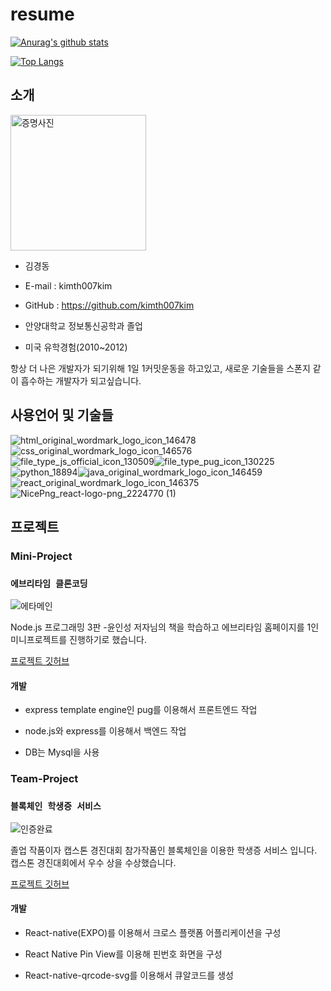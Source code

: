 # resume

[![Anurag's github stats](https://github-readme-stats.vercel.app/api?username=kimth007kim)](https://github.com/anuraghazra/github-readme-stats)

[![Top Langs](https://github-readme-stats.vercel.app/api/top-langs/?username=kimth007kim&layout=compact&hide=css,html,pug,Assembly,Scilab)](https://github.com/anuraghazra/github-readme-stats)

## 소개

<img width="217" alt="증명사진" src="https://user-images.githubusercontent.com/48907339/101289048-48c59180-383d-11eb-8dbb-4e93dd4e09f8.png">

- 김경동
- E-mail : kimth007kim
- GitHub : https://github.com/kimth007kim

- 안양대학교 정보통신공학과 졸업
- 미국 유학경험(2010~2012)

항상 더 나은 개발자가 되기위해 1일 1커밋운동을 하고있고, 새로운 기술들을 스폰지 같이 흡수하는 개발자가 되고싶습니다.


## 사용언어 및 기술들

![html_original_wordmark_logo_icon_146478](https://user-images.githubusercontent.com/48907339/101289059-67c42380-383d-11eb-9ce0-54f54bb008b7.png)![css_original_wordmark_logo_icon_146576](https://user-images.githubusercontent.com/48907339/101289060-685cba00-383d-11eb-8a8e-228fee45d652.png)![file_type_js_official_icon_130509](https://user-images.githubusercontent.com/48907339/101289062-6bf04100-383d-11eb-899c-4b88c87e6fec.png)![file_type_pug_icon_130225](https://user-images.githubusercontent.com/48907339/101289071-77dc0300-383d-11eb-9f0c-38bebe346670.png)![python_18894](https://user-images.githubusercontent.com/48907339/101289074-81fe0180-383d-11eb-976d-f2c2b1a01fad.png)![java_original_wordmark_logo_icon_146459](https://user-images.githubusercontent.com/48907339/101289075-84605b80-383d-11eb-9ccc-fd1047b56f2b.png)
![react_original_wordmark_logo_icon_146375](https://user-images.githubusercontent.com/48907339/101289085-a1952a00-383d-11eb-9d52-78e2a238887d.png)![NicePng_react-logo-png_2224770 (1)](https://user-images.githubusercontent.com/48907339/101289079-8f1af080-383d-11eb-98cc-df79ff5d3bd2.png)


## 프로젝트

### Mini-Project

### `에브리타임 클론코딩`


![에타메인](https://user-images.githubusercontent.com/48907339/101289117-d43f2280-383d-11eb-8857-89062e08ce32.PNG)

Node.js 프로그래밍 3판 -윤인성 저자님의 책을 학습하고 에브리타임 홈페이지를 1인 미니프로젝트를 진행하기로 했습니다.

[프로젝트 깃허브](https://github.com/kimth007kim/everyTime_clone_nodejs)

#### 개발

- express template engine인 pug를 이용해서 프론트엔드 작업

- node.js와 express를 이용해서 백엔드 작업

- DB는 Mysql을 사용



### Team-Project

### `블록체인 학생증 서비스 `

![인증완료](https://user-images.githubusercontent.com/48907339/101289310-01d89b80-383f-11eb-8f75-2d33abf3229d.png)


졸업 작품이자 캡스톤 경진대회 참가작품인 블록체인을 이용한 학생증 서비스 입니다. 캡스톤 경진대회에서 우수 상을 수상했습니다.

[프로젝트 깃허브](https://github.com/jeonjonghyeok/bcw)

#### 개발

- React-native(EXPO)를 이용해서 크로스 플랫폼 어플리케이션을 구성

- React Native Pin View를 이용해 핀번호 화면을 구성

- React-native-qrcode-svg를 이용해서 큐알코드를 생성
